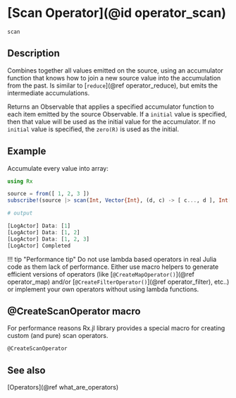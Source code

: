 # [Scan Operator](@id operator_scan)

```@docs
scan
```

## Description

Combines together all values emitted on the source, using an accumulator function that knows how to join a new source value into the accumulation from the past. Is similar to [`reduce`](@ref operator_reduce), but emits the intermediate accumulations.

Returns an Observable that applies a specified accumulator function to each item emitted by the source Observable. If a `initial` value is specified, then that value will be used as the initial value for the accumulator. If no `initial` value is specified, the `zero(R)` is used as the initial.

## Example

Accumulate every value into array:

```julia
using Rx

source = from([ 1, 2, 3 ])
subscribe!(source |> scan(Int, Vector{Int}, (d, c) -> [ c..., d ], Int[]), LoggerActor{Vector{Int}}())

# output

[LogActor] Data: [1]
[LogActor] Data: [1, 2]
[LogActor] Data: [1, 2, 3]
[LogActor] Completed
```

!!! tip "Performance tip"
    Do not use lambda based operators in real Julia code as them lack of performance. Either use macro helpers to generate efficient versions of operators (like [`@CreateMapOperator()`](@ref operator_map) and/or [`@CreateFilterOperator()`](@ref operator_filter), etc..) or implement your own operators without using lambda functions.

## @CreateScanOperator macro

For performance reasons Rx.jl library provides a special macro for creating custom (and pure) scan operators.

```@docs
@CreateScanOperator
```

## See also

[Operators](@ref what_are_operators)

